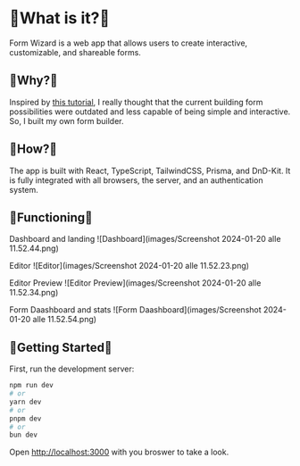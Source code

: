 # 🔺What is it?🔺

Form Wizard is a web app that allows users to create interactive, customizable, and shareable forms.

## 🔺Why?🔺

Inspired by [this tutorial](https://www.youtube.com/watch?v=QGXUUXy0AMw&t=9748s), I really thought that the current building form possibilities were outdated and less capable of being simple and interactive. So, I built my own form builder.

## 🔺How?🔺

The app is built with React, TypeScript, TailwindCSS, Prisma, and DnD-Kit. It is fully integrated with all browsers, the server, and an authentication system.

## 🔺Functioning🔺

Dashboard and landing
![Dashboard](images/Screenshot 2024-01-20 alle 11.52.44.png)

Editor
![Editor](images/Screenshot 2024-01-20 alle 11.52.23.png)

Editor Preview
![Editor Preview](images/Screenshot 2024-01-20 alle 11.52.34.png)

Form Daashboard and stats
![Form Daashboard](images/Screenshot 2024-01-20 alle 11.52.54.png)



## 🔺Getting Started🔺

First, run the development server:

```bash
npm run dev
# or
yarn dev
# or
pnpm dev
# or
bun dev
```

Open [http://localhost:3000](http://localhost:3000) with you broswer to take a look.
